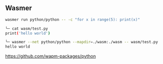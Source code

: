 ## Wasmer

```bash
wasmer run python/python -- -c "for x in range(5): print(x)"
```

```bash
╰─ cat wasm/test.py
print('hello world')

╰─ wasmer --net python/python --mapdir=./wasm:./wasm -- wasm/test.py
hello world
```

<https://github.com/wapm-packages/python>
